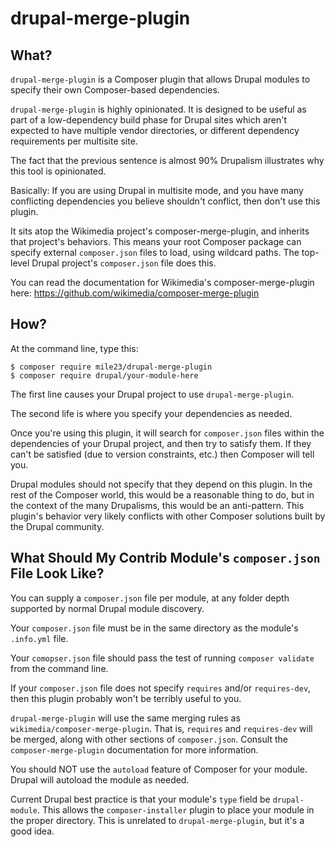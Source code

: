 drupal-merge-plugin
===

What?
--

`drupal-merge-plugin` is a Composer plugin that allows Drupal modules to specify their own Composer-based dependencies.

`drupal-merge-plugin` is highly opinionated. It is designed to be useful as part of a low-dependency build phase for Drupal sites which aren't expected to have multiple vendor directories, or different dependency requirements per multisite site.

The fact that the previous sentence is almost 90% Drupalism illustrates why this tool is opinionated.

Basically: If you are using Drupal in multisite mode, and you have many conflicting dependencies you believe shouldn't conflict, then don't use this plugin.

It sits atop the Wikimedia project's composer-merge-plugin, and inherits that project's behaviors. This means your root Composer package can specify external `composer.json` files to load, using wildcard paths. The top-level Drupal project's `composer.json` file does this.

You can read the documentation for Wikimedia's composer-merge-plugin here: https://github.com/wikimedia/composer-merge-plugin


How?
--

At the command line, type this:

	$ composer require mile23/drupal-merge-plugin
	$ composer require drupal/your-module-here

The first line causes your Drupal project to use `drupal-merge-plugin`.

The second life is where you specify your dependencies as needed.

Once you're using this plugin, it will search for `composer.json` files within the dependencies of your Drupal project, and then try to satisfy them. If they can't be satisfied (due to version constraints, etc.) then Composer will tell you.

Drupal modules should not specify that they depend on this plugin. In the rest of the Composer world, this would be a reasonable thing to do, but in the context of the many Drupalisms, this would be an anti-pattern. This plugin's behavior very likely conflicts with other Composer solutions built by the Drupal community.

What Should My Contrib Module's `composer.json` File Look Like?
--

You can supply a `composer.json` file per module, at any folder depth supported by normal Drupal module discovery.

Your `composer.json` file must be in the same directory as the module's `.info.yml` file.

Your `comopser.json` file should pass the test of running `composer validate` from the command line.

If your `composer.json` file does not specify `requires` and/or `requires-dev`, then this plugin probably won't be terribly useful to you.

`drupal-merge-plugin` will use the same merging rules as `wikimedia/composer-merge-plugin`. That is, `requires` and `requires-dev` will be merged, along with other sections of `composer.json`. Consult the `composer-merge-plugin` documentation for more information.

You should NOT use the `autoload` feature of Composer for your module. Drupal will autoload the module as needed.

Current Drupal best practice is that your module's `type` field be `drupal-module`. This allows the `composer-installer` plugin to place your module in the proper directory. This is unrelated to `drupal-merge-plugin`, but it's a good idea.

